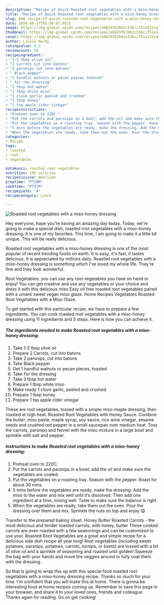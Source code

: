 ```yaml
---
description: "Recipe of Quick Roasted root vegetables with a miso-honey dressing"
title: "Recipe of Quick Roasted root vegetables with a miso-honey dressing"
slug: 660-recipe-of-quick-roasted-root-vegetables-with-a-miso-honey-dressing
date: 2020-09-17T05:50:07.052Z
image: https://img-global.cpcdn.com/recipes/e6029f63b62c536c/751x532cq70/roasted-root-vegetables-with-a-miso-honey-dressing-recipe-main-photo.jpg
thumbnail: https://img-global.cpcdn.com/recipes/e6029f63b62c536c/751x532cq70/roasted-root-vegetables-with-a-miso-honey-dressing-recipe-main-photo.jpg
cover: https://img-global.cpcdn.com/recipes/e6029f63b62c536c/751x532cq70/roasted-root-vegetables-with-a-miso-honey-dressing-recipe-main-photo.jpg
author: Linnie Hardy
ratingvalue: 4.2
reviewcount: 10
recipeingredient:
- "1-2 tbsp olive oil"
- "2 Carrots cut into batons"
- "2 parsnips cut into batons"
- " Black pepper"
- "1 handful walnuts or pecan pieces toasted"
- " For the dressing"
- "2 tbsp hot water"
- "1 tbsp white miso"
- "1 clove garlic peeled and crushed"
- "1 tbsp honey"
- "1 tsp apple cider vinegar"
recipeinstructions:
- "Preheat oven to 220C."
- "Put the carrots and parsnips in a bowl; add the oil and make sure the vegetables are coated."
- "Put the vegetables on a roasting tray. Season with the pepper. Roast for about 30 mins."
- "5 mins before the vegetables are ready, make the dressing. Add the miso to the water and mix well until it’s dissolved. Then add one ingredient at a time, mixing well. Taste to make sure the balance is right."
- "When the vegetables are ready, take them out the oven. Pour the dressing over them and mix. Sprinkle the nuts on top and enjoy 😋"
categories:
- Recipe
tags:
- roasted
- root
- vegetables

katakunci: roasted root vegetables 
nutrition: 185 calories
recipecuisine: American
preptime: "PT10M"
cooktime: "PT47M"
recipeyield: "4"
recipecategory: Lunch

---
```



![Roasted root vegetables with a miso-honey dressing](https://img-global.cpcdn.com/recipes/e6029f63b62c536c/751x532cq70/roasted-root-vegetables-with-a-miso-honey-dressing-recipe-main-photo.jpg)

Hey everyone, hope you're having an amazing day today. Today, we're going to make a special dish, roasted root vegetables with a miso-honey dressing. It is one of my favorites. This time, I am going to make it a little bit unique. This will be really delicious.

Roasted root vegetables with a miso-honey dressing is one of the most popular of recent trending foods on earth. It is easy, it's fast, it tastes delicious. It is appreciated by millions daily. Roasted root vegetables with a miso-honey dressing is something which I've loved my whole life. They're fine and they look wonderful.

Root Vegetables: you can use any root vegetables you have on hand or enjoy! You can get creative and use any vegetables or your choice and dress it with this delicious miso Easy oil free roasted root vegetables paired with a umami sweet vegan miso glaze. Home Recipes Vegetables Roasted Root Vegetables with a Miso Glaze.


To get started with this particular recipe, we have to prepare a few ingredients. You can cook roasted root vegetables with a miso-honey dressing using 11 ingredients and 5 steps. Here is how you can achieve it.

<!--inarticleads1-->

##### The ingredients needed to make Roasted root vegetables with a miso-honey dressing:

1. Take 1-2 tbsp olive oil
1. Prepare 2 Carrots, cut into batons
1. Take 2 parsnips, cut into batons
1. Take  Black pepper
1. Get 1 handful walnuts or pecan pieces, toasted
1. Take  For the dressing
1. Take 2 tbsp hot water
1. Prepare 1 tbsp white miso
1. Make ready 1 clove garlic, peeled and crushed
1. Prepare 1 tbsp honey
1. Prepare 1 tsp apple cider vinegar


These are root vegetables, tossed with a simple miso-maple dressing, then roasted at high heat. Roasted Root Vegetables with Honey Sauce. Combine the butter, miso paste, maple syrup, soy sauce, rice wine vinegar, sesame seeds and crushed red pepper in a small saucepan over medium heat. Toss the carrots, parsnips and fennel with the miso mixture in a large bowl and sprinkle with salt and pepper. 

<!--inarticleads2-->

##### Instructions to make Roasted root vegetables with a miso-honey dressing:

1. Preheat oven to 220C.
1. Put the carrots and parsnips in a bowl; add the oil and make sure the vegetables are coated.
1. Put the vegetables on a roasting tray. Season with the pepper. Roast for about 30 mins.
1. 5 mins before the vegetables are ready, make the dressing. Add the miso to the water and mix well until it’s dissolved. Then add one ingredient at a time, mixing well. Taste to make sure the balance is right.
1. When the vegetables are ready, take them out the oven. Pour the dressing over them and mix. Sprinkle the nuts on top and enjoy 😋


Transfer to the prepared baking sheet. Honey Butter Roasted Carrots - the most delicious and tender roasted carrots, with honey, butter These cooked carrots are oven roasted with a few seasonings and can be customized to use your. Roasted Root Vegetables are a great and simple recipe for a delicious side dish recipe all year long! Root vegetables (including sweet potatoes, parsnips, potatoes, carrots, turnips, or beets) are tossed with a bit of olive oil and a sprinkle of seasoning and roasted until golden! Squeeze the bag with your hands and move the veggies around to fully coat them with the dressing. 

So that is going to wrap this up with this special food roasted root vegetables with a miso-honey dressing recipe. Thanks so much for your time. I'm confident that you will make this at home. There is gonna be interesting food at home recipes coming up. Remember to save this page in your browser, and share it to your loved ones, friends and colleague. Thanks again for reading. Go on get cooking!

